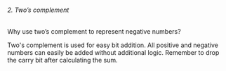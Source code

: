 ###### 2. Two’s complement
Why use two’s complement to represent negative numbers? <br>

Two's complement is used for easy bit addition. All positive and negative numbers can easily be added without additional logic. Remember to drop the carry bit after calculating the sum.
